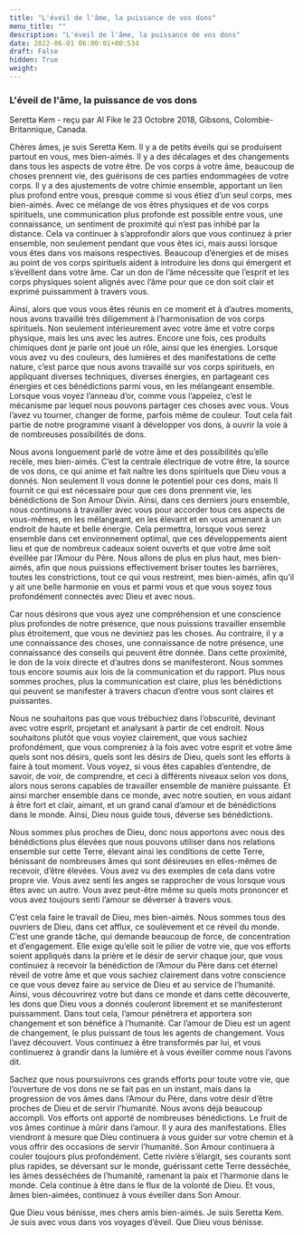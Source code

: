 ```yaml
---
title: "L'éveil de l'âme, la puissance de vos dons"
menu_title: ""
description: "L'éveil de l'âme, la puissance de vos dons"
date: 2022-06-01 06:00:01+00:534
draft: False
hidden: True
weight:
---
```

### L'éveil de l'âme, la puissance de vos dons

Seretta Kem - reçu par Al Fike le 23 Octobre 2018, Gibsons, Colombie-Britannique, Canada.

Chères âmes, je suis Seretta Kem. Il y a de petits éveils qui se produisent partout en vous, mes bien-aimés. Il y a des décalages et des changements dans tous les aspects de votre être. De vos corps à votre âme, beaucoup de choses prennent vie, des guérisons de ces parties endommagées de votre corps. Il y a des ajustements de votre chimie ensemble, apportant un lien plus profond entre vous, presque comme si vous étiez d’un seul corps, mes bien-aimés. Avec ce mélange de vos êtres physiques et de vos corps spirituels, une communication plus profonde est possible entre vous, une connaissance, un sentiment de proximité qui n’est pas inhibé par la distance. Cela va continuer à s’approfondir alors que vous continuez à prier ensemble, non seulement pendant que vous êtes ici, mais aussi lorsque vous êtes dans vos maisons respectives. Beaucoup d’énergies et de mises au point de vos corps spirituels aident à introduire les dons qui émergent et s’éveillent dans votre âme. Car un don de l’âme nécessite que l’esprit et les corps physiques soient alignés avec l’âme pour que ce don soit clair et exprimé puissamment à travers vous.

Ainsi, alors que vous vous êtes réunis en ce moment et à d’autres moments, nous avons travaillé très diligemment à l’harmonisation de vos corps spirituels. Non seulement intérieurement avec votre âme et votre corps physique, mais les uns avec les autres. Encore une fois, ces produits chimiques dont je parle ont joué un rôle, ainsi que les énergies. Lorsque vous avez vu des couleurs, des lumières et des manifestations de cette nature, c’est parce que nous avons travaillé sur vos corps spirituels, en appliquant diverses techniques, diverses énergies, en partageant ces énergies et ces bénédictions parmi vous, en les mélangeant ensemble. Lorsque vous voyez l’anneau d’or, comme vous l’appelez, c’est le mécanisme par lequel nous pouvons partager ces choses avec vous. Vous l’avez vu tourner, changer de forme, parfois même de couleur. Tout cela fait partie de notre programme visant à développer vos dons, à ouvrir la voie à de nombreuses possibilités de dons.

Nous avons longuement parlé de votre âme et des possibilités qu’elle recèle, mes bien-aimés. C’est la centrale électrique de votre être, la source de vos dons, ce qui anime et fait naître les dons spirituels que Dieu vous a donnés. Non seulement Il vous donne le potentiel pour ces dons, mais Il fournit ce qui est nécessaire pour que ces dons prennent vie, les bénédictions de Son Amour Divin. Ainsi, dans ces derniers jours ensemble, nous continuons à travailler avec vous pour accorder tous ces aspects de vous-mêmes, en les mélangeant, en les élevant et en vous amenant à un endroit de haute et belle énergie. Cela permettra, lorsque vous serez ensemble dans cet environnement optimal, que ces développements aient lieu et que de nombreux cadeaux soient ouverts et que votre âme soit éveillée par l’Amour du Père. Nous allons de plus en plus haut, mes bien-aimés, afin que nous puissions effectivement briser toutes les barrières, toutes les constrictions, tout ce qui vous restreint, mes bien-aimés, afin qu’il y ait une belle harmonie en vous et parmi vous et que vous soyez tous profondément connectés avec Dieu et avec nous.

Car nous désirons que vous ayez une compréhension et une conscience plus profondes de notre présence, que nous puissions travailler ensemble plus étroitement, que vous ne deviniez pas les choses. Au contraire, il y a une connaissance des choses, une connaissance de notre présence, une connaissance des conseils qui peuvent être donnée. Dans cette proximité, le don de la voix directe et d’autres dons se manifesteront. Nous sommes tous encore soumis aux lois de la communication et du rapport. Plus nous sommes proches, plus la communication est claire, plus les bénédictions qui peuvent se manifester à travers chacun d’entre vous sont claires et puissantes.

Nous ne souhaitons pas que vous trébuchiez dans l’obscurité, devinant avec votre esprit, projetant et analysant à partir de cet endroit. Nous souhaitons plutôt que vous voyiez clairement, que vous sachiez profondément, que vous compreniez à la fois avec votre esprit et votre âme quels sont nos désirs, quels sont les désirs de Dieu, quels sont les efforts à faire à tout moment. Vous voyez, si vous êtes capables d’entendre, de savoir, de voir, de comprendre, et ceci à différents niveaux selon vos dons, alors nous serons capables de travailler ensemble de manière puissante. Et ainsi marcher ensemble dans ce monde, avec notre soutien, en vous aidant à être fort et clair, aimant, et un grand canal d’amour et de bénédictions dans le monde. Ainsi, Dieu nous guide tous, déverse ses bénédictions.

Nous sommes plus proches de Dieu, donc nous apportons avec nous des bénédictions plus élevées que nous pouvons utiliser dans nos relations ensemble sur cette Terre, élevant ainsi les conditions de cette Terre, bénissant de nombreuses âmes qui sont désireuses en elles-mêmes de recevoir, d’être élevées. Vous avez vu des exemples de cela dans votre propre vie. Vous avez senti les anges se rapprocher de vous lorsque vous êtes avec un autre. Vous avez peut-être même su quels mots prononcer et vous avez toujours senti l’amour se déverser à travers vous.

C’est cela faire le travail de Dieu, mes bien-aimés. Nous sommes tous des ouvriers de Dieu, dans cet afflux, ce soulèvement et ce réveil du monde. C’est une grande tâche, qui demande beaucoup de force, de concentration et d’engagement. Elle exige qu’elle soit le pilier de votre vie, que vos efforts soient appliqués dans la prière et le désir de servir chaque jour, que vous continuiez à recevoir la bénédiction de l’Amour du Père dans cet éternel réveil de votre âme et que vous sachiez clairement dans votre conscience ce que vous devez faire au service de Dieu et au service de l’humanité. Ainsi, vous découvrirez votre but dans ce monde et dans cette découverte, les dons que Dieu vous a donnés couleront librement et se manifesteront puissamment. Dans tout cela, l’amour pénétrera et apportera son changement et son bénéfice à l’humanité. Car l’amour de Dieu est un agent de changement, le plus puissant de tous les agents de changement. Vous l’avez découvert. Vous continuez à être transformés par lui, et vous continuerez à grandir dans la lumière et à vous éveiller comme nous l’avons dit.

Sachez que nous poursuivrons ces grands efforts pour toute votre vie, que l’ouverture de vos dons ne se fait pas en un instant, mais dans la progression de vos âmes dans l’Amour du Père, dans votre désir d’être proches de Dieu et de servir l’humanité. Nous avons déjà beaucoup accompli. Vos efforts ont apporté de nombreuses bénédictions. Le fruit de vos âmes continue à mûrir dans l’amour. Il y aura des manifestations. Elles viendront à mesure que Dieu continuera à vous guider sur votre chemin et à vous offrir des occasions de servir l’humanité. Son Amour continuera à couler toujours plus profondément. Cette rivière s’élargit, ses courants sont plus rapides, se déversant sur le monde, guérissant cette Terre desséchée, les âmes desséchées de l’humanité, ramenant la paix et l’harmonie dans le monde. Cela continue à être dans le flux de la volonté de Dieu. Et vous, âmes bien-aimées, continuez à vous éveiller dans Son Amour.

Que Dieu vous bénisse, mes chers amis bien-aimés. Je suis Seretta Kem. Je suis avec vous dans vos voyages d’éveil. Que Dieu vous bénisse.
